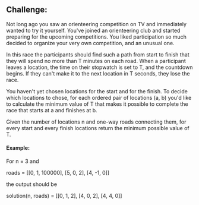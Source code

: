 ## Challenge:

Not long ago you saw an orienteering competition on TV and immediately wanted to try it yourself. You've joined an orienteering club and started preparing for the upcoming competitions. You liked participation so much decided to organize your very own competition, and an unusual one.

In this race the participants should find such a path from start to finish that they will spend no more than T minutes on each road. When a participant leaves a location, the time on their stopwatch is set to T, and the countdown begins. If they can't make it to the next location in T seconds, they lose the race.

You haven't yet chosen locations for the start and for the finish. To decide which locations to chose, for each ordered pair of locations (a, b) you'd like to calculate the minimum value of T that makes it possible to complete the race that starts at a and finishes at b.

Given the number of locations n and one-way roads connecting them, for every start and every finish locations return the minimum possible value of T.

#### Example:

For n = 3 and

roads = [[0, 1, 100000],
         [5, 0, 2],
         [4, -1, 0]]

the output should be

solution(n, roads) = [[0, 1, 2],
                      [4, 0, 2],
                      [4, 4, 0]]